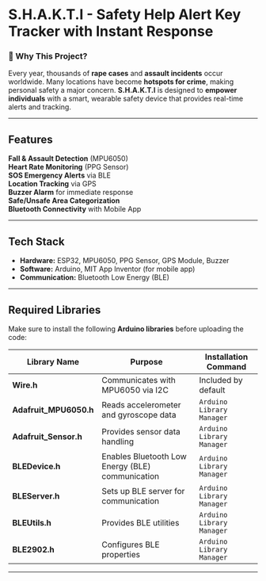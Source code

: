 # S.H.A.K.T.I - Safety Help Alert Key Tracker with Instant Response

### 🚨 Why This Project?
Every year, thousands of **rape cases** and **assault incidents** occur worldwide. Many locations have become **hotspots for crime**, making personal safety a major concern. **S.H.A.K.T.I** is designed to **empower individuals** with a smart, wearable safety device that provides real-time alerts and tracking.

---

##  Features
**Fall & Assault Detection** (MPU6050)  
**Heart Rate Monitoring** (PPG Sensor)  
**SOS Emergency Alerts** via BLE  
**Location Tracking** via GPS  
**Buzzer Alarm** for immediate response  
**Safe/Unsafe Area Categorization**  
**Bluetooth Connectivity** with Mobile App  

---

## Tech Stack
- **Hardware:** ESP32, MPU6050, PPG Sensor, GPS Module, Buzzer  
- **Software:** Arduino, MIT App Inventor (for mobile app)  
- **Communication:** Bluetooth Low Energy (BLE)  

---

##  Required Libraries  
Make sure to install the following **Arduino libraries** before uploading the code:  

| Library Name | Purpose | Installation Command |
|-------------|---------|----------------------|
| **Wire.h** | Communicates with MPU6050 via I2C | Included by default |
| **Adafruit_MPU6050.h** | Reads accelerometer and gyroscope data | `Arduino Library Manager` |
| **Adafruit_Sensor.h** | Provides sensor data handling | `Arduino Library Manager` |
| **BLEDevice.h** | Enables Bluetooth Low Energy (BLE) communication | `Arduino Library Manager` |
| **BLEServer.h** | Sets up BLE server for communication | `Arduino Library Manager` |
| **BLEUtils.h** | Provides BLE utilities | `Arduino Library Manager` |
| **BLE2902.h** | Configures BLE properties | `Arduino Library Manager` |

---





  
